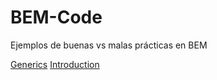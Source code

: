 # BEM-Code
Ejemplos de buenas vs malas prácticas en BEM

[Generics](Generics.md)
[Introduction](Introduction.md)
